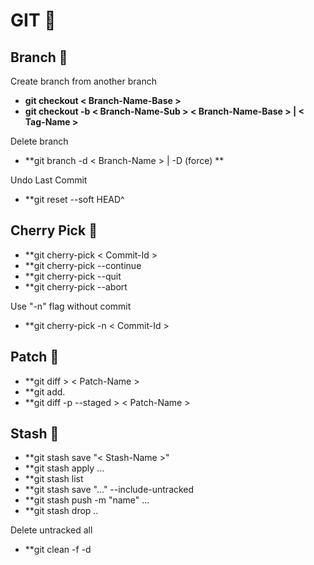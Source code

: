 
# GIT :rainbow: 

## Branch  :evergreen_tree:

Create branch from another branch

- **git checkout < Branch-Name-Base >**  
- **git checkout -b < Branch-Name-Sub > < Branch-Name-Base > | < Tag-Name >**  

Delete branch  
- **git branch -d < Branch-Name > | -D (force)  **

Undo Last Commit 
- **git reset --soft HEAD^  

## Cherry Pick  :cherries:
- **git cherry-pick < Commit-Id >  
- **git cherry-pick --continue  
- **git cherry-pick --quit  
- **git cherry-pick --abort  

Use "-n" flag without commit
- **git cherry-pick -n  < Commit-Id >

## Patch  :jeans:
- **git diff > < Patch-Name >
- **git add.
- **git diff -p --staged >  < Patch-Name >

## Stash  :briefcase:
- **git stash save "< Stash-Name >"
- **git stash apply ...
- **git stash list
- **git stash save "..." --include-untracked
- **git stash push -m "name" ...
- **git stash drop ..

Delete untracked all  
- **git clean -f -d

